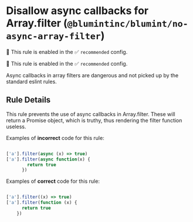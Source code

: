 # Disallow async callbacks for Array.filter (`@blumintinc/blumint/no-async-array-filter`)

💼 This rule is enabled in the ✅ `recommended` config.

<!-- end auto-generated rule header -->

💼 This rule is enabled in the ✅ `recommended` config.

<!-- end auto-generated rule header -->

Async callbacks in array filters are dangerous and not picked up by the standard eslint rules.

## Rule Details

This rule prevents the use of async callbacks in Array.filter. These will return a Promise object, which is truthy, thus rendering the filter function useless.

Examples of **incorrect** code for this rule:

```typescript

['a'].filter(async (x) => true)
['a'].filter(async function(x) {
        return true
      })
```

Examples of **correct** code for this rule:

```typescript

['a'].filter((x) => true)
['a'].filter(function (x) {
      return true
    })
```

